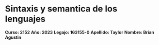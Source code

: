 # Sintaxis y semantica de los lenguajes

**Curso: 2152**
**Año: 2023**
**Legajo: 163155-0**
**Apellido: Taylor**
**Nombre: Brian Agustin**
